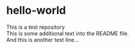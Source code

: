 # hello-world <br>
This is a test repository <br>
This is some additional text into the README file. <br>
And this is another test line... <br>
